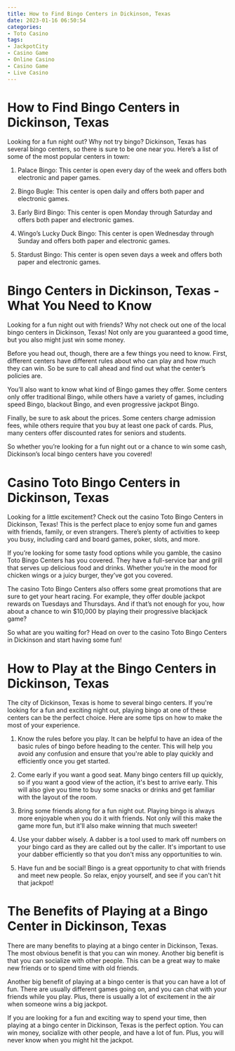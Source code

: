 ```yaml
---
title: How to Find Bingo Centers in Dickinson, Texas 
date: 2023-01-16 06:50:54
categories:
- Toto Casino
tags:
- JackpotCity
- Casino Game
- Online Casino
- Casino Game
- Live Casino
---
```



#  How to Find Bingo Centers in Dickinson, Texas 

Looking for a fun night out? Why not try bingo? Dickinson, Texas has several bingo centers, so there is sure to be one near you. Here’s a list of some of the most popular centers in town:

1. Palace Bingo: This center is open every day of the week and offers both electronic and paper games.

2. Bingo Bugle: This center is open daily and offers both paper and electronic games.

3. Early Bird Bingo: This center is open Monday through Saturday and offers both paper and electronic games.

4. Wingo’s Lucky Duck Bingo: This center is open Wednesday through Sunday and offers both paper and electronic games.

5. Stardust Bingo: This center is open seven days a week and offers both paper and electronic games.

#  Bingo Centers in Dickinson, Texas - What You Need to Know 

Looking for a fun night out with friends? Why not check out one of the local bingo centers in Dickinson, Texas! Not only are you guaranteed a good time, but you also might just win some money.

Before you head out, though, there are a few things you need to know. First, different centers have different rules about who can play and how much they can win. So be sure to call ahead and find out what the center’s policies are.

You’ll also want to know what kind of Bingo games they offer. Some centers only offer traditional Bingo, while others have a variety of games, including speed Bingo, blackout Bingo, and even progressive jackpot Bingo.

Finally, be sure to ask about the prices. Some centers charge admission fees, while others require that you buy at least one pack of cards. Plus, many centers offer discounted rates for seniors and students.

So whether you’re looking for a fun night out or a chance to win some cash, Dickinson’s local bingo centers have you covered!

#  Casino Toto Bingo Centers in Dickinson, Texas 

Looking for a little excitement? Check out the casino Toto Bingo Centers in Dickinson, Texas! This is the perfect place to enjoy some fun and games with friends, family, or even strangers. There’s plenty of activities to keep you busy, including card and board games, poker, slots, and more.

If you’re looking for some tasty food options while you gamble, the casino Toto Bingo Centers has you covered. They have a full-service bar and grill that serves up delicious food and drinks. Whether you’re in the mood for chicken wings or a juicy burger, they’ve got you covered.

The casino Toto Bingo Centers also offers some great promotions that are sure to get your heart racing. For example, they offer double jackpot rewards on Tuesdays and Thursdays. And if that’s not enough for you, how about a chance to win $10,000 by playing their progressive blackjack game?

So what are you waiting for? Head on over to the casino Toto Bingo Centers in Dickinson and start having some fun!

#  How to Play at the Bingo Centers in Dickinson, Texas 

The city of Dickinson, Texas is home to several bingo centers. If you're looking for a fun and exciting night out, playing bingo at one of these centers can be the perfect choice. Here are some tips on how to make the most of your experience.

1. Know the rules before you play. It can be helpful to have an idea of the basic rules of bingo before heading to the center. This will help you avoid any confusion and ensure that you're able to play quickly and efficiently once you get started.

2. Come early if you want a good seat. Many bingo centers fill up quickly, so if you want a good view of the action, it's best to arrive early. This will also give you time to buy some snacks or drinks and get familiar with the layout of the room.

3. Bring some friends along for a fun night out. Playing bingo is always more enjoyable when you do it with friends. Not only will this make the game more fun, but it'll also make winning that much sweeter!

4. Use your dabber wisely. A dabber is a tool used to mark off numbers on your bingo card as they are called out by the caller. It's important to use your dabber efficiently so that you don't miss any opportunities to win.

5. Have fun and be social! Bingo is a great opportunity to chat with friends and meet new people. So relax, enjoy yourself, and see if you can't hit that jackpot!

#  The Benefits of Playing at a Bingo Center in Dickinson, Texas

There are many benefits to playing at a bingo center in Dickinson, Texas. The most obvious benefit is that you can win money. Another big benefit is that you can socialize with other people. This can be a great way to make new friends or to spend time with old friends.

Another big benefit of playing at a bingo center is that you can have a lot of fun. There are usually different games going on, and you can chat with your friends while you play. Plus, there is usually a lot of excitement in the air when someone wins a big jackpot.

If you are looking for a fun and exciting way to spend your time, then playing at a bingo center in Dickinson, Texas is the perfect option. You can win money, socialize with other people, and have a lot of fun. Plus, you will never know when you might hit the jackpot.